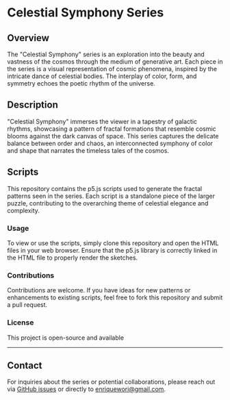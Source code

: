 # Celestial Symphony Series

## Overview
The "Celestial Symphony" series is an exploration into the beauty and vastness of the cosmos through the medium of generative art. Each piece in the series is a visual representation of cosmic phenomena, inspired by the intricate dance of celestial bodies. The interplay of color, form, and symmetry echoes the poetic rhythm of the universe.

## Description
"Celestial Symphony" immerses the viewer in a tapestry of galactic rhythms, showcasing a pattern of fractal formations that resemble cosmic blooms against the dark canvas of space. This series captures the delicate balance between order and chaos, an interconnected symphony of color and shape that narrates the timeless tales of the cosmos.

## Scripts
This repository contains the p5.js scripts used to generate the fractal patterns seen in the series. Each script is a standalone piece of the larger puzzle, contributing to the overarching theme of celestial elegance and complexity.

### Usage
To view or use the scripts, simply clone this repository and open the HTML files in your web browser. Ensure that the p5.js library is correctly linked in the HTML file to properly render the sketches.

### Contributions
Contributions are welcome. If you have ideas for new patterns or enhancements to existing scripts, feel free to fork this repository and submit a pull request.

### License
This project is open-source and available

---

## Contact
For inquiries about the series or potential collaborations, please reach out via [GitHub issues](/issues) or directly to [enriquewori@gmail.com](mailto:enriquewori@gmail.com).
